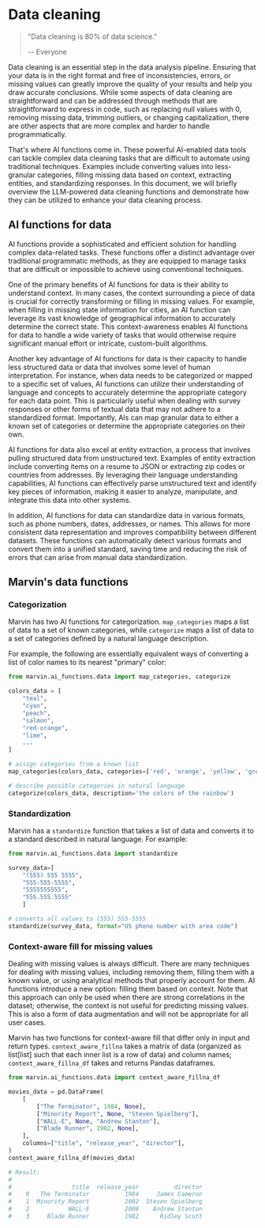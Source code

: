 # Data cleaning

> "Data cleaning is 80% of data science."
>
> -- Everyone

Data cleaning is an essential step in the data analysis pipeline. Ensuring that your data is in the right format and free of inconsistencies, errors, or missing values can greatly improve the quality of your results and help you draw accurate conclusions. While some aspects of data cleaning are straightforward and can be addressed through methods that are straightforward to express in code, such as replacing null values with 0, removing missing data, trimming outliers, or changing capitalization, there are other aspects that are more complex and harder to handle programmatically.

That's where AI functions come in. These powerful AI-enabled data tools can tackle complex data cleaning tasks that are difficult to automate using traditional techniques. Examples include converting values into less-granular categories, filling missing data based on context, extracting entities, and standardizing responses. In this document, we will briefly overview the LLM-powered data cleaning functions and demonstrate how they can be utilized to enhance your data cleaning process.

## AI functions for data

AI functions provide a sophisticated and efficient solution for handling complex data-related tasks. These functions offer a distinct advantage over traditional programmatic methods, as they are equipped to manage tasks that are difficult or impossible to achieve using conventional techniques.

One of the primary benefits of AI functions for data is their ability to understand context. In many cases, the context surrounding a piece of data is crucial for correctly transforming or filling in missing values. For example, when filling in missing state information for cities, an AI function can leverage its vast knowledge of geographical information to accurately determine the correct state. This context-awareness enables AI functions for data to handle a wide variety of tasks that would otherwise require significant manual effort or intricate, custom-built algorithms.

Another key advantage of AI functions for data is their capacity to handle less structured data or data that involves some level of human interpretation. For instance, when data needs to be categorized or mapped to a specific set of values, AI functions can utilize their understanding of language and concepts to accurately determine the appropriate category for each data point. This is particularly useful when dealing with survey responses or other forms of textual data that may not adhere to a standardized format. Importantly, AIs can map granular data to either a known set of categories or determine the appropriate categories on their own. 

AI functions for data also excel at entity extraction, a process that involves pulling structured data from unstructured text. Examples of entity extraction include converting items on a resume to JSON or extracting zip codes or countries from addresses. By leveraging their language understanding capabilities, AI functions can effectively parse unstructured text and identify key pieces of information, making it easier to analyze, manipulate, and integrate this data into other systems.

In addition, AI functions for data can standardize data in various formats, such as phone numbers, dates, addresses, or names. This allows for more consistent data representation and improves compatibility between different datasets. These functions can automatically detect various formats and convert them into a unified standard, saving time and reducing the risk of errors that can arise from manual data standardization.

## Marvin's data functions

### Categorization

Marvin has two AI functions for categorization. `map_categories` maps a list of data to a set of known categories, while `categorize` maps a list of data to a set of categories defined by a natural language description.

For example, the following are essentially equivalent ways of converting a list of color names to its nearest "primary" color:

```python
from marvin.ai_functions.data import map_categories, categorize

colors_data = [
    "teal", 
    "cyan",
    "peach",
    "salmon",
    "red-orange",
    "lime",
    ...
]

# assign categories from a known list
map_categories(colors_data, categories=['red', 'orange', 'yellow', 'green', 'blue', 'indigo', 'violet'])

# describe possible categories in natural language
categorize(colors_data, description='the colors of the rainbow')
```

### Standardization

Marvin has a `standardize` function that takes a list of data and converts it to a standard described in natural language. For example:

```python
from marvin.ai_functions.data import standardize

survey_data=[
    "(555) 555 5555", 
    "555-555-5555", 
    "5555555555", 
    "555.555.5555"
    ]

# converts all values to (555) 555-5555
standardize(survey_data, format="US phone number with area code")
```

### Context-aware fill for missing values

Dealing with missing values is always difficult. There are many techniques for dealing with missing values, including removing them, filling them with a known value, or using analytical methods that properly account for them. AI functions introduce a new option: filling them based on context. Note that this approach can only be used when there are strong correlations in the dataset; otherwise, the context is not useful for predicting missing values. This is also a form of data augmentation and will not be appropriate for all user cases.

Marvin has two functions for context-aware fill that differ only in input and return types. `context_aware_fillna` takes a matrix of data (organized as list[list] such that each inner list is a row of data) and column names; `context_aware_fillna_df` takes and returns Pandas dataframes.

```python
from marvin.ai_functions.data import context_aware_fillna_df

movies_data = pd.DataFrame(
    [
        ["The Terminator", 1984, None],
        ["Minority Report", None, "Steven Spielberg"],
        ["WALL-E", None, "Andrew Stanton"],
        ["Blade Runner", 1982, None],
    ],
    columns=["title", "release_year", "director"],
)
context_aware_fillna_df(movies_data)

# Result:
#
#                 title  release_year          director
#    0   The Terminator          1984     James Cameron
#    1  Minority Report          2002  Steven Spielberg
#    2           WALL-E          2008    Andrew Stanton
#    3     Blade Runner          1982      Ridley Scott
```